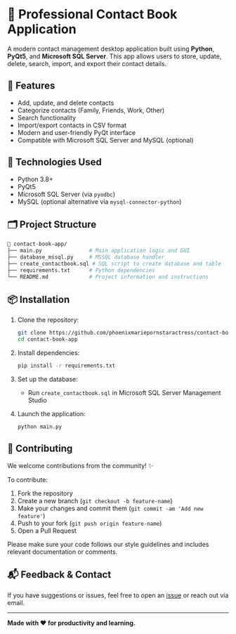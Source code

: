 # 📒 Professional Contact Book Application

A modern contact management desktop application built using **Python**, **PyQt5**, and **Microsoft SQL Server**. This app allows users to store, update, delete, search, import, and export their contact details.

## 🚀 Features

- Add, update, and delete contacts
- Categorize contacts (Family, Friends, Work, Other)
- Search functionality
- Import/export contacts in CSV format
- Modern and user-friendly PyQt interface
- Compatible with Microsoft SQL Server and MySQL (optional)

## 🧰 Technologies Used

- Python 3.8+
- PyQt5
- Microsoft SQL Server (via `pyodbc`)
- MySQL (optional alternative via `mysql-connector-python`)

## 🗂️ Project Structure

```bash
📁 contact-book-app/
├── main.py               # Main application logic and GUI
├── database_mssql.py     # MSSQL database handler
├── create_contactbook.sql # SQL script to create database and table
├── requirements.txt      # Python dependencies
└── README.md             # Project information and instructions
```

## 📦 Installation

1. Clone the repository:
   ```bash
   git clone https://github.com/phoenixmariepornstaractress/contact-book-app.git
   cd contact-book-app
   ```

2. Install dependencies:
   ```bash
   pip install -r requirements.txt
   ```

3. Set up the database:
   - Run `create_contactbook.sql` in Microsoft SQL Server Management Studio

4. Launch the application:
   ```bash
   python main.py
   ```

## 🤝 Contributing

We welcome contributions from the community! ✨

To contribute:
1. Fork the repository
2. Create a new branch (`git checkout -b feature-name`)
3. Make your changes and commit them (`git commit -am 'Add new feature'`)
4. Push to your fork (`git push origin feature-name`)
5. Open a Pull Request

Please make sure your code follows our style guidelines and includes relevant documentation or comments.

## 📬 Feedback & Contact

If you have suggestions or issues, feel free to open an [issue](https://github.com/yourusername/contact-book-app/issues) or reach out via email.

---

**Made with ❤️ for productivity and learning.**
